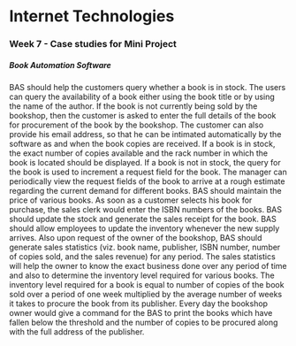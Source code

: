 # Internet Technologies
### Week 7 - Case studies for Mini Project

##### Book Automation Software
BAS should help the customers query whether a book is in stock. The users can query the availability of a book either using the book title or by using the name of the author. If the book is not currently being sold by the bookshop, then the customer is asked to enter the full details of the book for procurement of the book by the bookshop. The customer can also provide his email address, so that he can be intimated automatically by the software as and when the book copies are received. If a book is in stock, the exact number of copies available and the rack number in which the book is located should be displayed. If a book is not in stock, the query for the book is used to increment a request field for the book. The manager can periodically view the request fields of the book to arrive at a rough estimate regarding the current demand for different books. BAS should maintain the price of various books. As soon as a customer selects his book for purchase, the sales clerk would enter the ISBN numbers of the books. BAS should update the stock and generate the sales receipt for the book. BAS should allow employees to update the inventory whenever the new supply arrives. Also upon request of the owner of the bookshop, BAS should generate sales statistics (viz. book name, publisher, ISBN number, number of copies sold, and the sales revenue) for any period. The sales statistics will help the owner to know the exact business done over any period of time and also to determine the inventory level required for various books. The inventory level required for a book is equal to number of copies of the book sold over a period of one week multiplied by the average number of weeks it takes to procure the book from its publisher. Every day the bookshop owner would give a command for the BAS to print the books which have fallen below the threshold and the number of copies to be procured along with the full address of the publisher.


